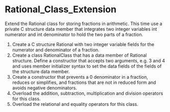 # Rational_Class_Extension
Extend the Rational class for storing fractions in arithmetic. This time use a private C structure data member that integrates two integer variables int numerator and int denominator to hold the two parts of a fraction. 
1. Create a C structure Rational with two integer variable fields for the numerator and denominator of a fraction.
2. Create a class RationalClass that has a data member of Rational structure. Define a constructor that accepts two arguments, e.g. 3 and 4 and uses member initializer syntax to set the data fields of the fields of the structure data member.
3. Create a constructor that prevents a 0 denominator in a fraction, reduces or simplifies, and fractions that are not in reduced form and avoids negative denominators.
4. Overload the addition, subtraction, multiplication and division operators for this class.
5. Overload the relational and equality operators for this class.
